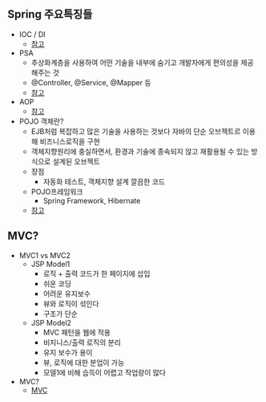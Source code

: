 ## Spring 주요특징들
- IOC / DI
    - [참고](https://galid1.tistory.com/493?category=769011)
- PSA
    - 추상화계층을 사용하여 어떤 기술을 내부에 숨기고 개발자에게 편의성을 제공해주는 것
    - @Controller, @Service, @Mapper 등
    - [참고](https://velog.io/@jbb9229/springpsa)
- AOP
    - [참고](https://engkimbs.tistory.com/746)
- POJO 객체란?
    - EJB처럼 복잡하고 많은 기술을 사용하는 것보다 자바의 단순 오브젝트르 이용해 비즈니스로직을 구현
    - 객체지향원리에 충실하면서, 환경과 기술에 종속되지 않고 재활용될 수 있는 방식으로 설계된 오브젝트
    - 장점
        - 자동화 테스트, 객체지향 설계 깔끔한 코드
    - POJO프레임워크
        - Spring Framework, Hibernate
    - [참고](https://m.blog.naver.com/writer0713/220700687650)

## MVC?
- MVC1 vs MVC2
    - JSP Model1
        - 로직 + 출력 코드가 한 페이지에 삽입
        - 쉬운 코딩
        - 어려운 유지보수
        - 뷰와 로직이 섞인다
        - 구조가 단순
    - JSP Model2
        - MVC 패턴을 웹에 적용
        - 비지니스/출력 로직의 분리
        - 유지 보수가 용이
        - 뷰, 로직에 대한 분업이 가능
        - 모델1에 비해 습득이 어렵고 작업량이 많다
- MVC?
    - [MVC](https://m.blog.naver.com/jhc9639/220967034588)
